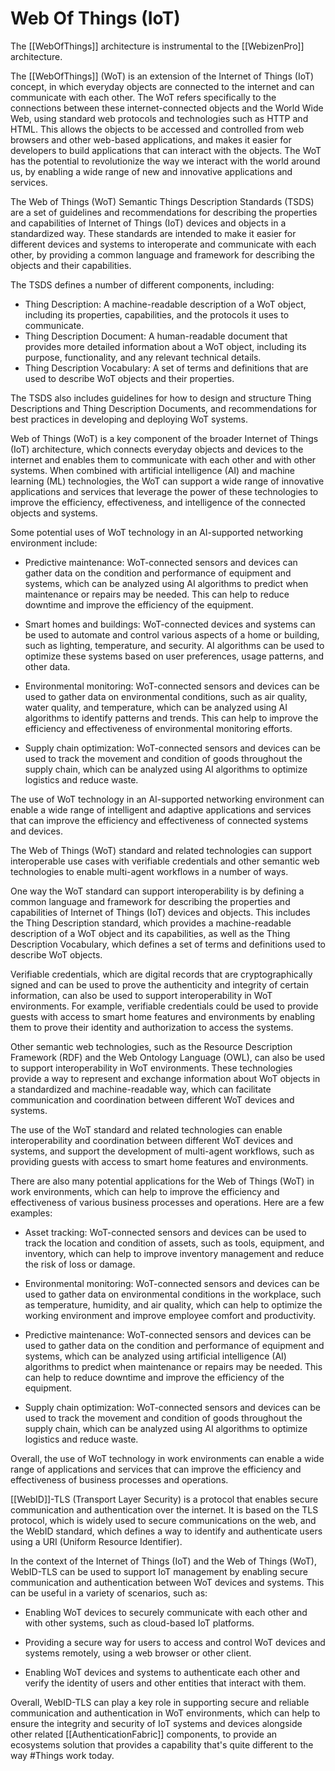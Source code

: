 # Web Of Things (IoT)

The [[WebOfThings]] architecture is instrumental to the [[WebizenPro]] architecture.

The [[WebOfThings]] (WoT) is an extension of the Internet of Things (IoT) concept, in which everyday objects are connected to the internet and can communicate with each other. The WoT refers specifically to the connections between these internet-connected objects and the World Wide Web, using standard web protocols and technologies such as HTTP and HTML. This allows the objects to be accessed and controlled from web browsers and other web-based applications, and makes it easier for developers to build applications that can interact with the objects. The WoT has the potential to revolutionize the way we interact with the world around us, by enabling a wide range of new and innovative applications and services.

The Web of Things (WoT) Semantic Things Description Standards (TSDS) are a set of guidelines and recommendations for describing the properties and capabilities of Internet of Things (IoT) devices and objects in a standardized way. These standards are intended to make it easier for different devices and systems to interoperate and communicate with each other, by providing a common language and framework for describing the objects and their capabilities.

The TSDS defines a number of different components, including:

-   Thing Description: A machine-readable description of a WoT object, including its properties, capabilities, and the protocols it uses to communicate.
-   Thing Description Document: A human-readable document that provides more detailed information about a WoT object, including its purpose, functionality, and any relevant technical details.
-   Thing Description Vocabulary: A set of terms and definitions that are used to describe WoT objects and their properties.

The TSDS also includes guidelines for how to design and structure Thing Descriptions and Thing Description Documents, and recommendations for best practices in developing and deploying WoT systems.

Web of Things (WoT) is a key component of the broader Internet of Things (IoT) architecture, which connects everyday objects and devices to the internet and enables them to communicate with each other and with other systems. When combined with artificial intelligence (AI) and machine learning (ML) technologies, the WoT can support a wide range of innovative applications and services that leverage the power of these technologies to improve the efficiency, effectiveness, and intelligence of the connected objects and systems.

Some potential uses of WoT technology in an AI-supported networking environment include:

-   Predictive maintenance: WoT-connected sensors and devices can gather data on the condition and performance of equipment and systems, which can be analyzed using AI algorithms to predict when maintenance or repairs may be needed. This can help to reduce downtime and improve the efficiency of the equipment.
    
-   Smart homes and buildings: WoT-connected devices and systems can be used to automate and control various aspects of a home or building, such as lighting, temperature, and security. AI algorithms can be used to optimize these systems based on user preferences, usage patterns, and other data.
    
-   Environmental monitoring: WoT-connected sensors and devices can be used to gather data on environmental conditions, such as air quality, water quality, and temperature, which can be analyzed using AI algorithms to identify patterns and trends. This can help to improve the efficiency and effectiveness of environmental monitoring efforts.
    
-   Supply chain optimization: WoT-connected sensors and devices can be used to track the movement and condition of goods throughout the supply chain, which can be analyzed using AI algorithms to optimize logistics and reduce waste.
    

The use of WoT technology in an AI-supported networking environment can enable a wide range of intelligent and adaptive applications and services that can improve the efficiency and effectiveness of connected systems and devices.

The Web of Things (WoT) standard and related technologies can support interoperable use cases with verifiable credentials and other semantic web technologies to enable multi-agent workflows in a number of ways.

One way the WoT standard can support interoperability is by defining a common language and framework for describing the properties and capabilities of Internet of Things (IoT) devices and objects. This includes the Thing Description standard, which provides a machine-readable description of a WoT object and its capabilities, as well as the Thing Description Vocabulary, which defines a set of terms and definitions used to describe WoT objects.

Verifiable credentials, which are digital records that are cryptographically signed and can be used to prove the authenticity and integrity of certain information, can also be used to support interoperability in WoT environments. For example, verifiable credentials could be used to provide guests with access to smart home features and environments by enabling them to prove their identity and authorization to access the systems.

Other semantic web technologies, such as the Resource Description Framework (RDF) and the Web Ontology Language (OWL), can also be used to support interoperability in WoT environments. These technologies provide a way to represent and exchange information about WoT objects in a standardized and machine-readable way, which can facilitate communication and coordination between different WoT devices and systems.

The use of the WoT standard and related technologies can enable interoperability and coordination between different WoT devices and systems, and support the development of multi-agent workflows, such as providing guests with access to smart home features and environments.

There are also many potential applications for the Web of Things (WoT) in work environments, which can help to improve the efficiency and effectiveness of various business processes and operations. Here are a few examples:

-   Asset tracking: WoT-connected sensors and devices can be used to track the location and condition of assets, such as tools, equipment, and inventory, which can help to improve inventory management and reduce the risk of loss or damage.
    
-   Environmental monitoring: WoT-connected sensors and devices can be used to gather data on environmental conditions in the workplace, such as temperature, humidity, and air quality, which can help to optimize the working environment and improve employee comfort and productivity.
    
-   Predictive maintenance: WoT-connected sensors and devices can be used to gather data on the condition and performance of equipment and systems, which can be analyzed using artificial intelligence (AI) algorithms to predict when maintenance or repairs may be needed. This can help to reduce downtime and improve the efficiency of the equipment.
    
-   Supply chain optimization: WoT-connected sensors and devices can be used to track the movement and condition of goods throughout the supply chain, which can be analyzed using AI algorithms to optimize logistics and reduce waste.
    

Overall, the use of WoT technology in work environments can enable a wide range of applications and services that can improve the efficiency and effectiveness of business processes and operations.


 [[WebID]]-TLS (Transport Layer Security) is a protocol that enables secure communication and authentication over the internet. It is based on the TLS protocol, which is widely used to secure communications on the web, and the WebID standard, which defines a way to identify and authenticate users using a URI (Uniform Resource Identifier).

In the context of the Internet of Things (IoT) and the Web of Things (WoT), WebID-TLS can be used to support IoT management by enabling secure communication and authentication between WoT devices and systems. This can be useful in a variety of scenarios, such as:

-   Enabling WoT devices to securely communicate with each other and with other systems, such as cloud-based IoT platforms.
    
-   Providing a secure way for users to access and control WoT devices and systems remotely, using a web browser or other client.
    
-   Enabling WoT devices and systems to authenticate each other and verify the identity of users and other entities that interact with them.
    

Overall, WebID-TLS can play a key role in supporting secure and reliable communication and authentication in WoT environments, which can help to ensure the integrity and security of IoT systems and devices alongside other related [[AuthenticationFabric]] components, to provide an ecosystems solution that provides a capability that's quite different to the way #Things work today.